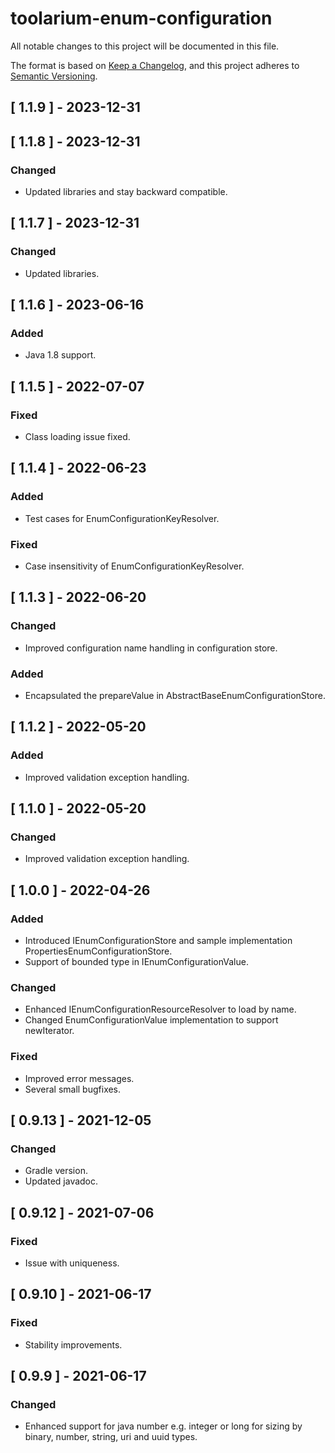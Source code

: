 # toolarium-enum-configuration

All notable changes to this project will be documented in this file.

The format is based on [Keep a Changelog](https://keepachangelog.com/en/1.0.0/),
and this project adheres to [Semantic Versioning](https://semver.org/spec/v2.0.0.html).

## [ 1.1.9 ] - 2023-12-31

## [ 1.1.8 ] - 2023-12-31
### Changed
- Updated libraries and stay backward compatible.

## [ 1.1.7 ] - 2023-12-31
### Changed
- Updated libraries.

## [ 1.1.6 ] - 2023-06-16
### Added
- Java 1.8 support.

## [ 1.1.5 ] - 2022-07-07
### Fixed
- Class loading issue fixed.

## [ 1.1.4 ] - 2022-06-23
### Added
- Test cases for EnumConfigurationKeyResolver.

### Fixed
- Case insensitivity of EnumConfigurationKeyResolver.

## [ 1.1.3 ] - 2022-06-20
### Changed
- Improved configuration name handling in configuration store.

### Added
- Encapsulated the prepareValue in AbstractBaseEnumConfigurationStore.

## [ 1.1.2 ] - 2022-05-20
### Added
- Improved validation exception handling.

## [ 1.1.0 ] - 2022-05-20
### Changed
- Improved validation exception handling.

## [ 1.0.0 ] - 2022-04-26
### Added
- Introduced IEnumConfigurationStore and sample implementation PropertiesEnumConfigurationStore.
- Support of bounded type in IEnumConfigurationValue.

### Changed
- Enhanced IEnumConfigurationResourceResolver to load by name.
- Changed EnumConfigurationValue implementation to support newIterator.

### Fixed
- Improved error messages.
- Several small bugfixes.

## [ 0.9.13 ] - 2021-12-05
### Changed
- Gradle version.
- Updated javadoc.

## [ 0.9.12 ] - 2021-07-06
### Fixed
- Issue with uniqueness.

## [ 0.9.10 ] - 2021-06-17
### Fixed
- Stability improvements.

## [ 0.9.9 ] - 2021-06-17
### Changed
- Enhanced support for java number e.g. integer or long for sizing by binary, number, string, uri and uuid types.
